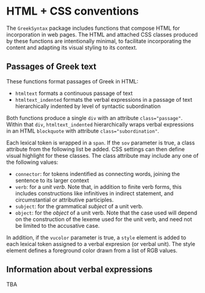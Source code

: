 # HTML + CSS conventions

The `GreekSyntax` package includes functions that compose HTML for incorporation in web pages.  The HTML and attached CSS classes produced by these functions are intentionally minimal, to facilitate incorporating the content and adapting its visual styling to its context.


## Passages of Greek text

These functions format passages of Greek in HTML:

- `htmltext` formats a continuous passage of text
- `htmltext_indented` formats the verbal expressions in a passage of text hierarchically indented by level of syntactic subordination

Both functions produce a single `div` with an attribute `class="passage"`. Within that `div`, `htmltext_indented` hierarchically wraps verbal expressions in an HTML `blockquote` with attribute `class="subordination"`.


Each lexical token is wrapped in a `span`.  If the `sov` parameter is true, a class attribute from the following list be added.  CSS settings can then define visual highlight for these classes.  The class attribute may include any one of the following values:

- `connector`: for tokens indentified as connecting words, joining the sentence to its larger context
- `verb`: for a *unit verb*.  Note that, in addition to finite verb forms, this includes constructions like infinitives in indirect statement, and circumstantial or attributive participles.
- `subject`: for the grammatical *subject* of a unit verb.
- `object`: for the *object* of a unit verb.  Note that the case used will depend on the construction of the lexeme used for the unit verb, and need not be limited to the accusative case.

In addition, if the `vucolor` parameter is true, a `style` element is added to each lexical token assigned to a verbal expresion (or verbal unit).  The style element defines a foreground color drawn from a list of RGB values.


## Information about verbal expressions

TBA